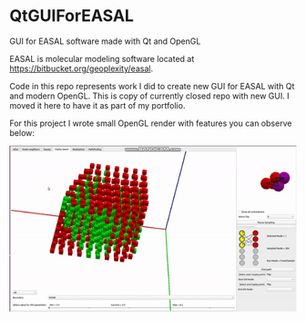 # QtGUIForEASAL
GUI for EASAL software made with Qt and OpenGL

EASAL is molecular modeling software located at https://bitbucket.org/geoplexity/easal.

Code in this repo represents work I did to create new GUI for EASAL with Qt and modern OpenGL. 
This is copy of currently closed repo with new GUI. I moved it here to have it as part of my portfolio.

For this project I wrote small OpenGL render with features you can observe below:

![Demo gif](img/CayleySpaceRotation.gif)
